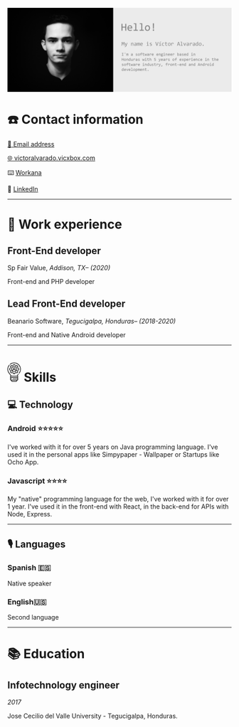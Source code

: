 ![A test image](https://github.com/vito8916/vito8916/blob/master/images/vicBanner.png)

# ☎️ Contact information

[📧 Email address](https://victoralvarado.vicxbox.com/#)

[🌐 victoralvarado.vicxbox.com](https://victoralvarado.vicxbox.com/)

⌨️ [Workana](https://www.workana.com/freelancer/bdb3859d99e6f46b8cd6833c9b36bc3c?)

🔗 [LinkedIn](https://www.linkedin.com/in/victor-alvaradohn/)

---
# 💼 Work experience

## Front-End developer

Sp Fair Value, *Addison, TX– (2020)*

Front-end and PHP developer 

## Lead Front-End developer

Beanario Software, *Tegucigalpa, Honduras– (2018-2020)*

Front-end and Native Android  developer 

---

# <img src="https://github.com/vito8916/vito8916/blob/master/images/icons/skill.png" width="30" /> Skills

## 💻 Technology

### Android ⭐️⭐️⭐️⭐️⭐️

I've worked with it for over 5 years on Java programming language. I've used it in the personal apps like Simpypaper - Wallpaper or Startups like Ocho App.

### Javascript ⭐️⭐️⭐️⭐️

My "native" programming language for the web, I've worked with it for over 1 year. I've used it in the front-end with React, in the back-end for APIs with Node, Express.

---

## 🎙 Languages

### Spanish 🇪🇸

Native speaker

### English🇺🇸

Second language

---

# 📚 Education

## Infotechnology engineer

*2017*

Jose Cecilio del Valle University - Tegucigalpa, Honduras.

